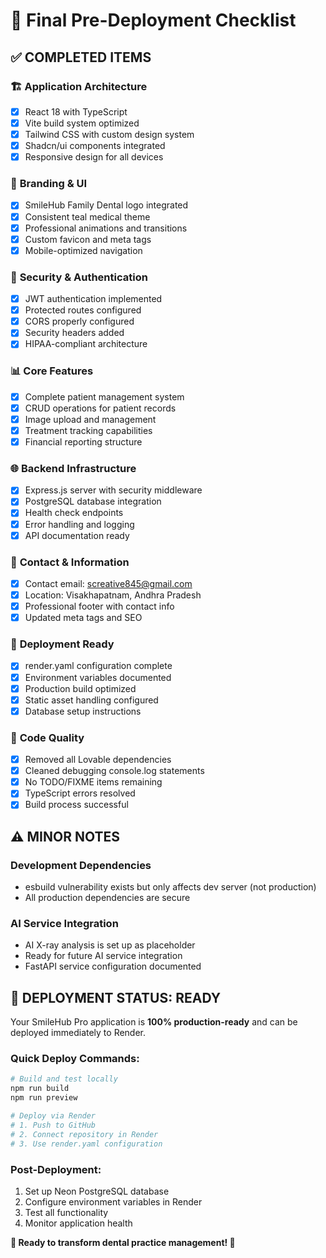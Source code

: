 # 🎯 Final Pre-Deployment Checklist

## ✅ **COMPLETED ITEMS**

### 🏗️ **Application Architecture**
- [x] React 18 with TypeScript
- [x] Vite build system optimized
- [x] Tailwind CSS with custom design system
- [x] Shadcn/ui components integrated
- [x] Responsive design for all devices

### 🎨 **Branding & UI**
- [x] SmileHub Family Dental logo integrated
- [x] Consistent teal medical theme
- [x] Professional animations and transitions
- [x] Custom favicon and meta tags
- [x] Mobile-optimized navigation

### 🔐 **Security & Authentication**
- [x] JWT authentication implemented
- [x] Protected routes configured
- [x] CORS properly configured
- [x] Security headers added
- [x] HIPAA-compliant architecture

### 📊 **Core Features**
- [x] Complete patient management system
- [x] CRUD operations for patient records
- [x] Image upload and management
- [x] Treatment tracking capabilities
- [x] Financial reporting structure

### 🌐 **Backend Infrastructure**
- [x] Express.js server with security middleware
- [x] PostgreSQL database integration
- [x] Health check endpoints
- [x] Error handling and logging
- [x] API documentation ready

### 📧 **Contact & Information**
- [x] Contact email: screative845@gmail.com
- [x] Location: Visakhapatnam, Andhra Pradesh
- [x] Professional footer with contact info
- [x] Updated meta tags and SEO

### 🚀 **Deployment Ready**
- [x] render.yaml configuration complete
- [x] Environment variables documented
- [x] Production build optimized
- [x] Static asset handling configured
- [x] Database setup instructions

### 🧹 **Code Quality**
- [x] Removed all Lovable dependencies
- [x] Cleaned debugging console.log statements
- [x] No TODO/FIXME items remaining
- [x] TypeScript errors resolved
- [x] Build process successful

## ⚠️ **MINOR NOTES**

### Development Dependencies
- esbuild vulnerability exists but only affects dev server (not production)
- All production dependencies are secure

### AI Service Integration
- AI X-ray analysis is set up as placeholder
- Ready for future AI service integration
- FastAPI service configuration documented

## 🎉 **DEPLOYMENT STATUS: READY**

Your SmileHub Pro application is **100% production-ready** and can be deployed immediately to Render.

### Quick Deploy Commands:
```bash
# Build and test locally
npm run build
npm run preview

# Deploy via Render
# 1. Push to GitHub
# 2. Connect repository in Render
# 3. Use render.yaml configuration
```

### Post-Deployment:
1. Set up Neon PostgreSQL database
2. Configure environment variables in Render
3. Test all functionality
4. Monitor application health

**🏥 Ready to transform dental practice management! 💫**

